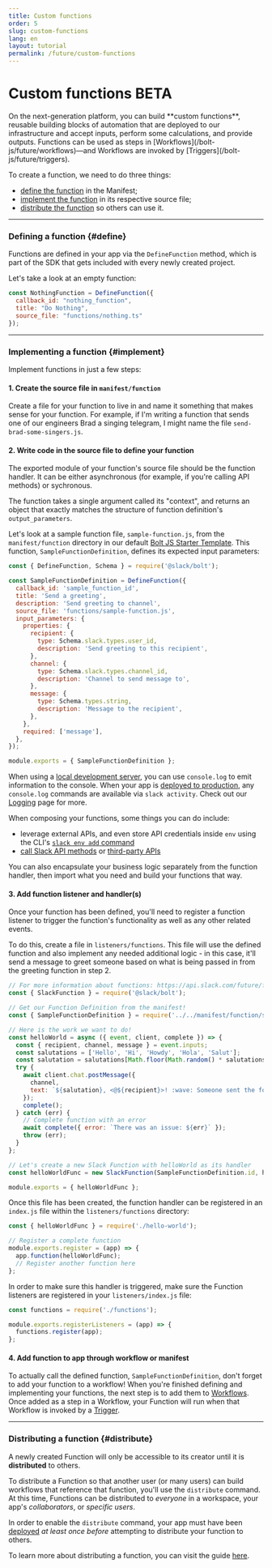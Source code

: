 ```yaml
---
title: Custom functions
order: 5
slug: custom-functions
lang: en
layout: tutorial
permalink: /future/custom-functions
---
```

# Custom functions <span class="label-beta">BETA</span>

<div class="section-content">
On the next-generation platform, you can build **custom functions**, reusable building blocks of automation that are deployed to our infrastructure and accept inputs, perform some calculations, and provide outputs. Functions can be used as steps in [Workflows](/bolt-js/future/workflows)&mdash;and Workflows are invoked by [Triggers](/bolt-js/future/triggers).

To create a function, we need to do three things: 
- [define the function](#define) in the Manifest;
- [implement the function](#implement) in its respective source file;
- [distribute the function](#distribute) so others can use it.
</div>

---

### Defining a function {#define}
Functions are defined in your app via the `DefineFunction` method, which is part of the SDK that gets included with every newly created project.

Let's take a look at an empty function:
```js
const NothingFunction = DefineFunction({
  callback_id: "nothing_function",
  title: "Do Nothing",
  source_file: "functions/nothing.ts"
});
```



---

### Implementing a function {#implement}

Implement functions in just a few steps:

#### 1. Create the source file in `manifest/function`
Create a file for your function to live in and name it something that makes sense for your function. For example, if I'm writing a function that sends one of our engineers Brad a singing telegram, I might name the file `send-brad-some-singers.js`.

#### 2. Write code in the source file to define your function
The exported module of your function's source file should be the function handler. It can be either asynchronous (for example, if you're calling API methods) or sychronous.

The function takes a single argument called its "context", and returns an object that exactly matches the structure of function definition's `output_parameters`.

Let's look at a sample function file, `sample-function.js`, from the `manifest/function` directory in our default [Bolt JS Starter Template](https://github.com/slack-samples/bolt-js-starter-template/tree/future). This function, `SampleFunctionDefinition`, defines its expected input parameters:
```js
const { DefineFunction, Schema } = require('@slack/bolt');

const SampleFunctionDefinition = DefineFunction({
  callback_id: 'sample_function_id',
  title: 'Send a greeting',
  description: 'Send greeting to channel',
  source_file: 'functions/sample-function.js',
  input_parameters: {
    properties: {
      recipient: {
        type: Schema.slack.types.user_id,
        description: 'Send greeting to this recipient',
      },
      channel: {
        type: Schema.slack.types.channel_id,
        description: 'Channel to send message to',
      },
      message: {
        type: Schema.types.string,
        description: 'Message to the recipient',
      },
    },
    required: ['message'],
  },
});

module.exports = { SampleFunctionDefinition };
```

When using a [local development server](/future/run), you can use `console.log` to emit information to the console. When your app is [deployed to production](/future/deploy), any `console.log` commands are available via `slack activity`. Check out our [Logging](/future/logging) page for more.

When composing your functions, some things you can do include:

* leverage external APIs, and even store API credentials inside `env` using the CLI's [`slack env add` command](/future/tools/cli#var-add)
* [call Slack API methods](/future/apicalls) or [third-party APIs](/future/apicalls/third-party)

You can also encapsulate your business logic separately from the function handler, then import what you need and build your functions that way.

#### 3. Add function listener and handler(s)
Once your function has been defined, you'll need to register a function listener to trigger the function's functionality as well as any other related events.

To do this, create a file in `listeners/functions`. This file will use the defined function and also implement any needed additional logic - in this case, it'll send a message to greet someone based on what is being passed in from the greeting function in step 2. 

```js
// For more information about functions: https://api.slack.com/future/functions
const { SlackFunction } = require('@slack/bolt');

// Get our Function Definition from the manifest!
const { SampleFunctionDefinition } = require('../../manifest/function/sample-function');

// Here is the work we want to do!
const helloWorld = async ({ event, client, complete }) => {
  const { recipient, channel, message } = event.inputs;
  const salutations = ['Hello', 'Hi', 'Howdy', 'Hola', 'Salut'];
  const salutation = salutations[Math.floor(Math.random() * salutations.length)];
  try {
    await client.chat.postMessage({
      channel,
      text: `${salutation}, <@${recipient}>! :wave: Someone sent the following greeting: \n\n>${message}`,
    });
    complete();
  } catch (err) {
    // Complete function with an error
    await complete({ error: `There was an issue: ${err}` });
    throw (err);
  }
};

// Let's create a new Slack Function with helloWorld as its handler
const helloWorldFunc = new SlackFunction(SampleFunctionDefinition.id, helloWorld);

module.exports = { helloWorldFunc };
```

Once this file has been created, the function handler can be registered in an `index.js` file within the `listeners/functions` directory:
```js
const { helloWorldFunc } = require('./hello-world');

// Register a complete function
module.exports.register = (app) => {
  app.function(helloWorldFunc);
  // Register another function here
};
```

In order to make sure this handler is triggered, make sure the Function listeners are registered in your `listeners/index.js` file:
```js
const functions = require('./functions');

module.exports.registerListeners = (app) => {
  functions.register(app);
};
```
#### 4. Add function to app through workflow or manifest
To actually call the defined function, `SampleFunctionDefinition`, don't forget to add your function to a workflow! When you're finished defining and implementing your functions, the next step is to add them to [Workflows](/bolt-js/future/workflows). Once added as a step in a Workflow, your Function will run when that Workflow is invoked by a [Trigger](/bolt-js/future/triggers).

---

### Distributing a function {#distribute}

A newly created Function will only be accessible to its creator until it is **distributed** to others.

To distribute a Function so that another user (or many users) can build workflows that reference that function, you'll use the `distribute` command. At this time, Functions can be distributed to _everyone_ in a workspace, your app's _collaborators_, or _specific users_. 

In order to enable the `distribute` command, your app must have been [deployed](/bolt-js/future/deploy-your-app) _at least once before_ attempting to distribute your function to others.

To learn more about distributing a function, you can visit the guide [here](https://api.slack.com/future/functions/custom#distribute).
